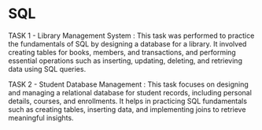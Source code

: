 # SQL
TASK 1 - Library Management System : This task was performed to practice the fundamentals of SQL by designing a database for a library. It involved creating tables for books, members, and transactions, and performing essential operations such as inserting, updating, deleting, and retrieving data using SQL queries.

TASK 2 - Student Database Management : This task focuses on designing and managing a relational database for student records, including personal details, courses, and enrollments. It helps in practicing SQL fundamentals such as creating tables, inserting data, and implementing joins to retrieve meaningful insights.

